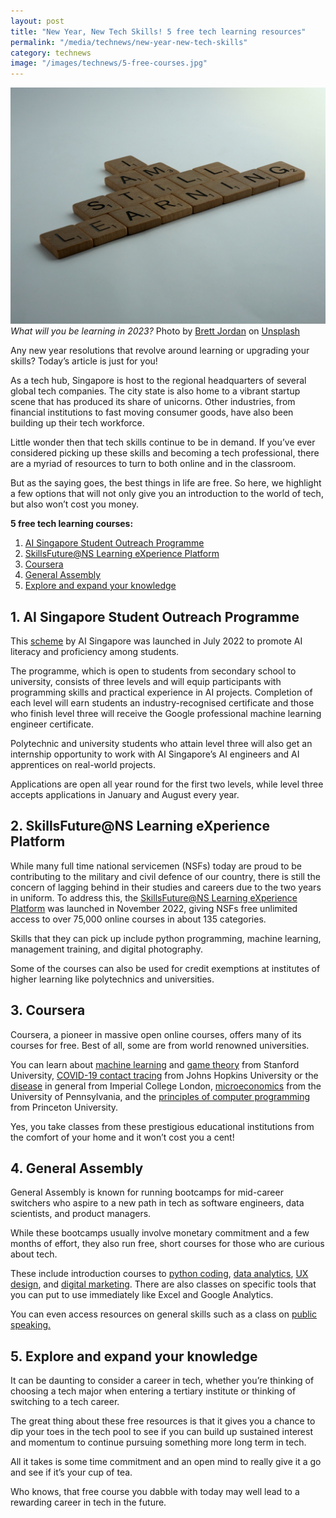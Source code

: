 ```yaml
---
layout: post
title: "New Year, New Tech Skills! 5 free tech learning resources"
permalink: "/media/technews/new-year-new-tech-skills"
category: technews
image: "/images/technews/5-free-courses.jpg"
---
```


![Bruised fruit](/images/technews/5-free-courses.jpg)
*What will you be learning in 2023?* Photo by <a href="https://unsplash.com/@brett_jordan?utm_source=unsplash&utm_medium=referral&utm_content=creditCopyText">Brett Jordan</a> on <a href="https://unsplash.com/photos/wvfbpzLbZVg?utm_source=unsplash&utm_medium=referral&utm_content=creditCopyText">Unsplash</a>

Any new year resolutions that revolve around learning or upgrading your skills? Today’s article is just for you!

As a tech hub, Singapore is host to the regional headquarters of several global tech companies. The city state is also home to a vibrant startup scene that has produced its share of unicorns. Other industries, from financial institutions to fast moving consumer goods, have also been building up their tech workforce. 

Little wonder then that tech skills continue to be in demand. If you’ve ever considered picking up these skills and becoming a tech professional, there are a myriad of resources to turn to both online and in the classroom. 

But as the saying goes, the best things in life are free. So here, we highlight a few options that will not only give you an introduction to the world of tech, but also won’t cost you money.

**5 free tech learning courses:**
1. [AI Singapore Student Outreach Programme](/media/technews/new-year-new-tech-skills#1-ai-singapore-student-outreach-programme)
2. [SkillsFuture@NS Learning eXperience Platform](/media/technews/new-year-new-tech-skills#2-skillsfuture-ns-learning-experience-platform)
3. [Coursera](/media/technews/new-year-new-tech-skills#3-coursera)
4. [General Assembly](/media/technews/new-year-new-tech-skills#4-general-assembly)
5. [Explore and expand your knowledge](/media/technews/new-year-new-tech-skills#5-explore-and-expand-your-knowledge)

## 1. AI Singapore Student Outreach Programme

This [scheme](https://learn.aisingapore.org/student-outreach-programme/) by AI Singapore was launched in July 2022 to promote AI literacy and proficiency among students. 

The programme, which is open to students from secondary school to university, consists of three levels and will equip participants with programming skills and practical experience in AI projects. Completion of each level will earn students an industry-recognised certificate and those who finish level three will receive the Google professional machine learning engineer certificate. 

Polytechnic and university students who attain level three will also get an internship opportunity to work with AI Singapore’s AI engineers and AI apprentices on real-world projects.

Applications are open all year round for the first two levels, while level three accepts applications in January and August every year. 

## 2. SkillsFuture@NS Learning eXperience Platform

While many full time national servicemen (NSFs) today are proud to be contributing to the military and civil defence of our country, there is still the concern of lagging behind in their studies and careers due to the two years in uniform. 
To address this, the [SkillsFuture@NS Learning eXperience Platform](https://www.mindef.gov.sg/web/portal/mindef/news-and-events/latest-releases/article-detail/2022/September/21sep22_fs) was launched in November 2022, giving NSFs free unlimited access to over 75,000 online courses in about 135 categories. 

Skills that they can pick up include python programming, machine learning, management training, and digital photography. 

Some of the courses can also be used for credit exemptions at institutes of higher learning like polytechnics and universities.

## 3. Coursera 

Coursera, a pioneer in massive open online courses, offers many of its courses for free. Best of all, some are from world renowned universities.

You can learn about [machine learning](https://www.coursera.org/learn/machine-learning) and [game theory](https://www.coursera.org/learn/game-theory-1) from Stanford University, [COVID-19 contact tracing](https://www.coursera.org/learn/covid-19-contact-tracing?edocomorp=covid-19-contact-tracing) from Johns Hopkins University or the [disease](https://www.coursera.org/learn/covid-19) in general from Imperial College London, [microeconomics](https://www.coursera.org/learn/microeconomics-part2) from the University of Pennsylvania, and the [principles of computer programming](https://www.coursera.org/learn/cs-programming-java) from Princeton University.

Yes, you take classes from these prestigious educational institutions from the comfort of your home and it won’t cost you a cent! 

## 4. General Assembly

General Assembly is known for running bootcamps for mid-career switchers who aspire to a new path in tech as software engineers, data scientists, and product managers. 

While these bootcamps usually involve monetary commitment and a few months of effort, they also run free, short courses for those who are curious about tech. 

These include introduction courses to [python coding](https://generalassemb.ly/education/intro-to-python-free-online-livestream/online), [data analytics](https://generalassemb.ly/education/intro-to-data-analytics-livestream), [UX design](https://generalassemb.ly/education/free-intro-to-ux-design-class-online/online/), and [digital marketing](https://generalassemb.ly/education/free-intro-to-digital-marketing-class-online/online/). There are also classes on specific tools that you can put to use immediately like Excel and Google Analytics. 

You can even access resources on general skills such as a class on [public speaking.](https://generalassemb.ly/education/intro-to-public-speaking-free-online-livestream/online)

## 5. Explore and expand your knowledge

It can be daunting to consider a career in tech, whether you’re thinking of choosing a tech major when entering a tertiary institute or thinking of switching to a tech career. 

The great thing about these free resources is that it gives you a chance to dip your toes in the tech pool to see if you can build up sustained interest and momentum to continue pursuing something more long term in tech. 

All it takes is some time commitment and an open mind to really give it a go and see if it’s your cup of tea. 

Who knows, that free course you dabble with today may well lead to a rewarding career in tech in the future. 

